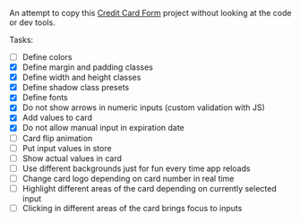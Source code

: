 An attempt to copy this [Credit Card Form](https://codepen.io/JavaScriptJunkie/full/YzzNGeR) project without looking at the code or dev tools.

Tasks:

- [ ] Define colors
- [x] Define margin and padding classes
- [x] Define width and height classes
- [x] Define shadow class presets
- [x] Define fonts
- [x] Do not show arrows in numeric inputs (custom validation with JS)
- [x] Add values to card
- [x] Do not allow manual input in expiration date
- [ ] Card flip animation
- [ ] Put input values in store
- [ ] Show actual values in card
- [ ] Use different backgrounds just for fun every time app reloads
- [ ] Change card logo depending on card number in real time
- [ ] Highlight different areas of the card depending on currently selected input
- [ ] Clicking in different areas of the card brings focus to inputs